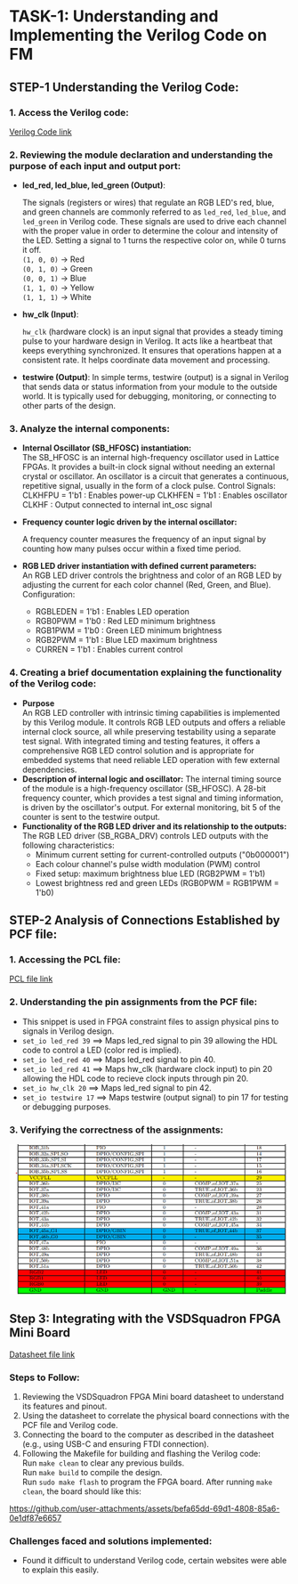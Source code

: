 # TASK-1: Understanding and Implementing the Verilog Code on FM

## STEP-1 Understanding the Verilog Code:

### **1. Access the Verilog code:**
[Verilog Code link](https://github.com/thesourcerer8/VSDSquadron_FM/blob/main/led_blue/top.v)

### **2. Reviewing the module declaration and understanding the purpose of each input and output port:**
+ **led_red, led_blue, led_green (Output)**:
 
  The signals (registers or wires) that regulate an RGB LED's red, blue, and green channels are commonly referred to as ``led_red``, ``led_blue``, and ``led_green`` in Verilog code.
  These signals are used to drive each channel with the proper value in order to determine the colour and intensity of the LED. Setting a signal to 1 turns the respective color on, while 0 turns it off.  
  ``(1, 0, 0)`` → Red  
  ``(0, 1, 0)`` → Green  
  ``(0, 0, 1)`` → Blue  
  ``(1, 1, 0)`` → Yellow  
  ``(1, 1, 1)`` → White
+ **hw_clk (Input)**:
 
  ``hw_clk`` (hardware clock) is an input signal that provides a steady timing pulse to your hardware design in Verilog. It acts like a heartbeat that keeps everything synchronized. It ensures that operations happen at a consistent rate. It helps coordinate data movement and processing.

+ **testwire (Output)**:
  In simple terms, testwire (output) is a signal in Verilog that sends data or status information from your module to the outside world. It is typically used for debugging, monitoring, or connecting to other parts of the design.

### **3. Analyze the internal components:**

+ **Internal Oscillator (SB_HFOSC) instantiation:**  
  The SB_HFOSC is an internal high-frequency oscillator used in Lattice FPGAs. It provides a built-in clock signal without needing an external crystal or oscillator. An oscillator is a circuit that generates a continuous, repetitive signal, usually in the form of a clock pulse.
  Control Signals:
    CLKHFPU = 1'b1 : Enables power-up
    CLKHFEN = 1'b1 : Enables oscillator
    CLKHF : Output connected to internal int_osc signal
  
+ **Frequency counter logic driven by the internal oscillator:**
  
  A frequency counter measures the frequency of an input signal by counting how many pulses occur within a fixed time period.
  
+ **RGB LED driver instantiation with defined current parameters:**  
  An RGB LED driver controls the brightness and color of an RGB LED by adjusting the current for each color channel (Red, Green, and Blue).
  Configuration:
    + RGBLEDEN = 1'b1 : Enables LED operation
    + RGB0PWM = 1'b0 : Red LED minimum brightness
    + RGB1PWM = 1'b0 : Green LED minimum brightness
    + RGB2PWM = 1'b1 : Blue LED maximum brightness
    + CURREN = 1'b1 : Enables current control
 
 ### **4. Creating a brief documentation explaining the functionality of the Verilog code:** 
 + **Purpose**  
  An RGB LED controller with intrinsic timing capabilities is implemented by this Verilog module.  It controls RGB LED outputs and offers a reliable internal clock source, all while preserving testability using a separate test signal.  With integrated timing and testing features, it offers a comprehensive RGB LED control solution and is appropriate for embedded systems that need reliable LED operation with few external dependencies.
+ **Description of internal logic and oscillator:**
The internal timing source of the module is a high-frequency oscillator (SB_HFOSC).  A 28-bit frequency counter, which provides a test signal and timing information, is driven by the oscillator's output.  For external monitoring, bit 5 of the counter is sent to the testwire output.
+ **Functionality of the RGB LED driver and its relationship to the outputs:**
  The RGB LED driver (SB_RGBA_DRV) controls LED outputs with the following characteristics:  
   + Minimum current setting for current-controlled outputs ("0b000001")  
   + Each colour channel's pulse width modulation (PWM) control  
   + Fixed setup: maximum brightness blue LED (RGB2PWM = 1'b1)  
   + Lowest brightness red and green LEDs (RGB0PWM = RGB1PWM = 1'b0)  

## STEP-2 Analysis of Connections Established by PCF file:  

### **1. Accessing the PCL file:**
[PCL file link](https://github.com/thesourcerer8/VSDSquadron_FM/blob/main/led_blue/VSDSquadronFM.pcf)  

### **2. Understanding the pin assignments from the PCF file:**
+ This snippet is used in FPGA constraint files to assign physical pins to signals in Verilog design.
+ ``set_io led_red 39`` ==>  Maps led_red signal to pin 39 allowing the HDL code to control a LED (color red is implied).
+ ``set_io led_red 40`` ==>  Maps led_red signal to pin 40.
+ ``set_io led_red 41`` ==>  Maps hw_clk (hardware clock input) to pin 20 allowing the HDL code to recieve clock inputs through pin 20.
+ ``set_io hw_clk 20`` ==>  Maps led_red signal to pin 42.
+ ``set_io testwire 17`` ==>  Maps testwire (output signal) to pin 17 for testing or debugging purposes.

### **3. Verifying the correctness of the assignments:**
![image info](./assets/pin.png)

## **Step 3: Integrating with the VSDSquadron FPGA Mini Board**

[Datasheet file link](https://www.vlsisystemdesign.com/wp-content/uploads/2025/01/VSDSquadronFMDatasheet.pdf)  
### Steps to Follow:  
1. Reviewing the VSDSquadron FPGA Mini board datasheet to understand its features and pinout.    
2. Using the datasheet to correlate the physical board connections with the PCF file and Verilog code.  
3. Connecting the board to the computer as described in the datasheet (e.g., using USB-C and ensuring FTDI connection).  
4. Following the Makefile for building and flashing the Verilog code:  
Run ``make clean`` to clear any previous builds.  
Run ``make build`` to compile the design.  
Run ``sudo make flash`` to program the FPGA board.
After running ``make clean``, the board should like this: 

https://github.com/user-attachments/assets/befa65dd-69d1-4808-85a6-0e1df87e6657
### Challenges faced and solutions implemented:
+ Found it difficult to understand Verilog code, certain websites were able to explain this easily.







